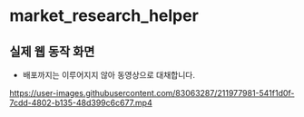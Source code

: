 # market_research_helper

## 실제 웹 동작 화면
- 배포까지는 이루어지지 않아 동영상으로 대채합니다.

https://user-images.githubusercontent.com/83063287/211977981-541f1d0f-7cdd-4802-b135-48d399c6c677.mp4
